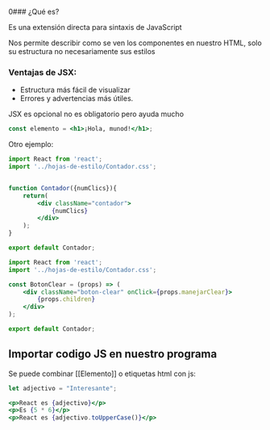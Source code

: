 0###  ¿Qué es?

Es una extensión directa para sintaxis de JavaScript

Nos permite describir como se ven los componentes en nuestro HTML, solo su estructura no necesariamente sus estilos

### Ventajas de JSX:

- Estructura más fácil de visualizar
- Errores y advertencias más útiles.

JSX es opcional no es obligatorio pero ayuda mucho

```jsx
const elemento = <h1>¡Hola, munod!</h1>;
```

Otro ejemplo:

```jsx
import React from 'react';
import '../hojas-de-estilo/Contador.css';


function Contador({numClics}){
	return(
		<div className="contador">
			{numClics}
		</div>
	);
}

export default Contador;
```

```jsx
import React from 'react';
import '../hojas-de-estilo/Contador.css';

const BotonClear = (props) => (
	<div className="boton-clear" onClick={props.manejarClear}>
		{props.children}
	</div>
);

export default Contador;
```

## Importar codigo JS en nuestro programa

Se puede combinar [[Elemento]] o etiquetas html con js:

```jsx
let adjectivo = "Interesante";

<p>React es {adjectivo}</p>
<p>Es {5 * 6}</p>
<p>React es {adjectivo.toUpperCase()}</p>
```